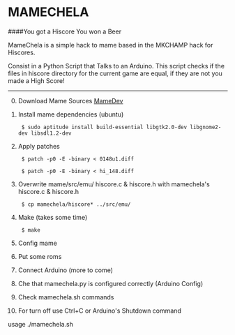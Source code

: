 # MAMECHELA
####You got a Hiscore You won a Beer

MameChela is a simple hack to mame based in the MKCHAMP hack for Hiscores.

Consist in a Python Script that Talks to an Arduino. This script checks if the files in hiscore directory for the current game are equal, if they are not you made a High Score!
***

0. Download Mame Sources
<a href= "http://mamedev.org/">MameDev</a>

1. Install mame dependencies (ubuntu)

		$ sudo aptitude install build-essential libgtk2.0-dev libgnome2-dev libsdl1.2-dev

2. Apply patches

		$ patch -p0 -E -binary < 0148u1.diff

		$ patch -p0 -E -binary < hi_148.diff

3. Overwrite mame/src/emu/ hiscore.c & hiscore.h with mamechela's hiscore.c & hiscore.h

		$ cp mamechela/hiscore* ../src/emu/


4. Make (takes some time)

		$ make

5. Config mame
6. Put some roms

7. Connect Arduino (more to come)

8. Che that mamechela.py is configured correctly (Arduino Config)

9. Check mamechela.sh commands

10. For turn off use Ctrl+C or Arduino's Shutdown command

usage
./mamechela.sh <game> 

